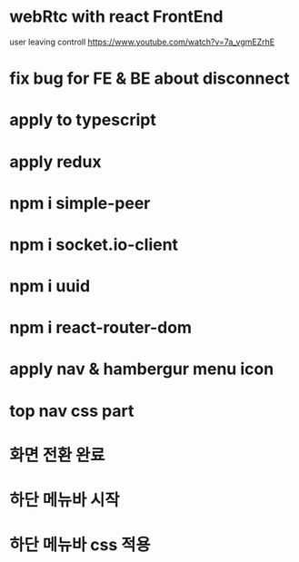 # webRtc with react FrontEnd

user leaving controll https://www.youtube.com/watch?v=7a_vgmEZrhE

# fix bug for FE & BE about disconnect

# apply to typescript

# apply redux

# npm i simple-peer

# npm i socket.io-client

# npm i uuid

# npm i react-router-dom

# apply nav & hambergur menu icon

# top nav css part

# 화면 전환 완료

# 하단 메뉴바 시작

# 하단 메뉴바 css 적용
